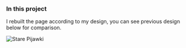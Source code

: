 ### In this project<br>
I rebuilt the page according to my design, you can see previous design below for comparison. <br>


![Stare Pijawki](https://user-images.githubusercontent.com/110737422/192045984-729fe7f5-f491-4db1-9f8a-95db055361cb.png)
